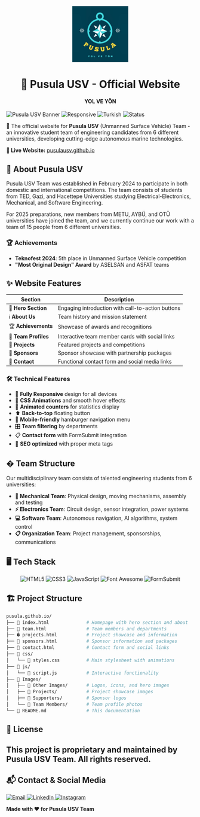 <div align="center">
  <img src="Images/Other Images/logo.png" alt="Pusula USV Logo" width="150"/>
</div>

<div align="center">

# 🚢 Pusula USV - Official Website

<h4>YOL VE YÖN</h4>
</div>

![Pusula USV Banner](https://img.shields.io/badge/Pusula-USV-blue)
![Responsive](https://img.shields.io/badge/Responsive-Yes-green)
![Turkish](https://img.shields.io/badge/Language-Turkish-red)
![Status](https://img.shields.io/badge/Status-Active-brightgreen)

🌊 The official website for **Pusula USV** (Unmanned Surface Vehicle) Team - an innovative student team of engineering candidates from 6 different universities, developing cutting-edge autonomous marine technologies.

**🔗 Live Website:** [pusulausv.github.io](https://alihaydarsucu.github.io/pusula.github.io/)

## 🎯 About Pusula USV

Pusula USV Team was established in February 2024 to participate in both domestic and international competitions. The team consists of students from TED, Gazi, and Hacettepe Universities studying Electrical-Electronics, Mechanical, and Software Engineering.

For 2025 preparations, new members from METU, AYBÜ, and OTÜ universities have joined the team, and we currently continue our work with a team of 15 people from 6 different universities.

### 🏆 Achievements

- **Teknofest 2024**: 5th place in Unmanned Surface Vehicle competition
- **"Most Original Design" Award** by ASELSAN and ASFAT teams

## ✨ Website Features

| Section              | Description                                       |
| -------------------- | ------------------------------------------------- |
| 🎯 **Hero Section**  | Engaging introduction with call-to-action buttons |
| ℹ️ **About Us**      | Team history and mission statement                |
| 🏆 **Achievements**  | Showcase of awards and recognitions               |
| 👥 **Team Profiles** | Interactive team member cards with social links   |
| 🚤 **Projects**      | Featured projects and competitions                |
| 🤝 **Sponsors**      | Sponsor showcase with partnership packages        |
| 📧 **Contact**       | Functional contact form and social media links    |

### 🛠️ Technical Features

- 📱 **Fully Responsive** design for all devices
- 🎨 **CSS Animations** and smooth hover effects
- 🔢 **Animated counters** for statistics display
- ⬆️ **Back-to-top** floating button
- 🍔 **Mobile-friendly** hamburger navigation menu
- 🎛️ **Team filtering** by departments
- 📋 **Contact form** with FormSubmit integration
- 🎯 **SEO optimized** with proper meta tags

## � Team Structure

Our multidisciplinary team consists of talented engineering students from 6 universities:

- **🔧 Mechanical Team**: Physical design, moving mechanisms, assembly and testing
- **⚡ Electronics Team**: Circuit design, sensor integration, power systems
- **💻 Software Team**: Autonomous navigation, AI algorithms, system control
- **📋 Organization Team**: Project management, sponsorships, communications

## 🖥️ Tech Stack

<div align="center">
  <img src="https://img.shields.io/badge/HTML5-E34F26?style=for-the-badge&logo=html5&logoColor=white" alt="HTML5">
  <img src="https://img.shields.io/badge/CSS3-1572B6?style=for-the-badge&logo=css3&logoColor=white" alt="CSS3">
  <img src="https://img.shields.io/badge/JavaScript-F7DF1E?style=for-the-badge&logo=javascript&logoColor=black" alt="JavaScript">
  <img src="https://img.shields.io/badge/Font_Awesome-339AF0?style=for-the-badge&logo=fontawesome&logoColor=white" alt="Font Awesome">
  <img src="https://img.shields.io/badge/FormSubmit-25D366?style=for-the-badge&logo=gmail&logoColor=white" alt="FormSubmit">
</div>

## 🏗️ Project Structure

```bash
pusula.github.io/
├── 📄 index.html              # Homepage with hero section and about
├── 👥 team.html               # Team members and departments
├── � projects.html           # Project showcase and information
├── 🤝 sponsors.html           # Sponsor information and packages
├── 📧 contact.html            # Contact form and social links
├── 📂 css/
│   └── 🎨 styles.css          # Main stylesheet with animations
├── 📂 js/
│   └── 📜 script.js           # Interactive functionality
├── 📂 Images/
│   ├── 📂 Other Images/       # Logos, icons, and hero images
│   ├── 📂 Projects/           # Project showcase images
│   ├── 📂 Supporters/         # Sponsor logos
│   └── 📂 Team Members/       # Team profile photos
└── 📝 README.md               # This documentation
```

## 📜 License

## This project is proprietary and maintained by Pusula USV Team. All rights reserved.

## 📬 Contact & Social Media

<div>
  <a href="mailto:pusulausv@gmail.com">
    <img src="https://img.shields.io/badge/Email-D14836?style=for-the-badge&logo=gmail&logoColor=white" alt="Email">
  </a>
  <a href="https://linkedin.com/company/pusulausv/">
    <img src="https://img.shields.io/badge/LinkedIn-0077B5?style=for-the-badge&logo=linkedin&logoColor=white" alt="LinkedIn">
  </a>
  <a href="https://instagram.com/pusulausv">
    <img src="https://img.shields.io/badge/Instagram-E4405F?style=for-the-badge&logo=instagram&logoColor=white" alt="Instagram">
  </a>
</div>

  <p><strong>Made with ❤️ for Pusula USV Team</strong></p>
